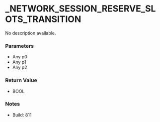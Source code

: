 # _NETWORK_SESSION_RESERVE_SLOTS_TRANSITION

No description available.

### Parameters
* Any p0
* Any p1
* Any p2

### Return Value
* BOOL

### Notes
* Build: 811


